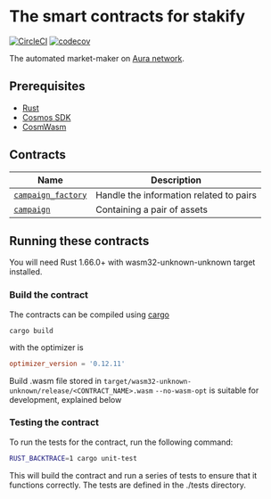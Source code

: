# The smart contracts for stakify

[![CircleCI](https://dl.circleci.com/status-badge/img/gh/buzz-space/stakify-smart-contract/tree/main.svg?style=svg)](https://dl.circleci.com/status-badge/redirect/gh/buzz-space/stakify-smart-contract/tree/main)
[![codecov](https://codecov.io/gh/buzz-space/stakify-smart-contract/graph/badge.svg?token=ZQMZKQWY0J)](https://codecov.io/gh/buzz-space/stakify-smart-contract)

The automated market-maker on [Aura network](https://aura.network/).

## Prerequisites

-   [Rust](https://www.rust-lang.org/tools/install)
-   [Cosmos SDK](https://docs.cosmos.network/main)
-   [CosmWasm](https://cosmwasm.com/)

## Contracts

| Name                                                                                                            | Description                             |
| --------------------------------------------------------------------------------------------------------------- | --------------------------------------- |
| [`campaign_factory`](https://github.com/buzz-space/stakify-smart-contract/tree/main/contracts/campaign-factory) | Handle the information related to pairs |
| [`campaign`](https://github.com/buzz-space/stakify-smart-contract/tree/main/contracts/campaign)                 | Containing a pair of assets             |

## Running these contracts

You will need Rust 1.66.0+ with wasm32-unknown-unknown target installed.

### Build the contract

The contracts can be compiled using [cargo](https://doc.rust-lang.org/cargo/commands/cargo-build.html)

```
cargo build
```

with the optimizer is

```toml
optimizer_version = '0.12.11'
```

Build .wasm file stored in `target/wasm32-unknown-unknown/release/<CONTRACT_NAME>.wasm`
`--no-wasm-opt` is suitable for development, explained below

### Testing the contract

To run the tests for the contract, run the following command:

```bash
RUST_BACKTRACE=1 cargo unit-test
```

This will build the contract and run a series of tests to ensure that it functions correctly. The tests are defined in the ./tests directory.
